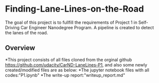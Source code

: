# Finding-Lane-Lines-on-the-Road
The goal of this project is to fullfill the requirements of Project 1 in Self-Driving Car Engineer Nanodegree Program.
A pipeline is created to detect the lanes of the road.
## Overview
*This project consists of all files cloned from the orginal github https://github.com/udacity/CarND-LaneLines-P1, and also 
some newly created/modified files are as below:
*The jupyter notebook files with all codes:"P1.ipynb"
*The write-up report:"writeup_report.md"
